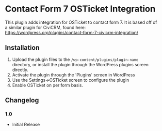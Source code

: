 # Contact Form 7 OSTicket Integration

This plugin adds integration for OSTicket to contact form 7. It is based off of a similar plugin for CiviCRM, found here: https://wordpress.org/plugins/contact-form-7-civicrm-integration/

## Installation

1. Upload the plugin files to the `/wp-content/plugins/plugin-name` directory, or install the plugin through the WordPress plugins screen directly.
2. Activate the plugin through the 'Plugins' screen in WordPress
3. Use the Settings->OSTicket screen to configure the plugin
4. Enable OSTicket on per form basis.


## Changelog

### 1.0
* Initial Release
